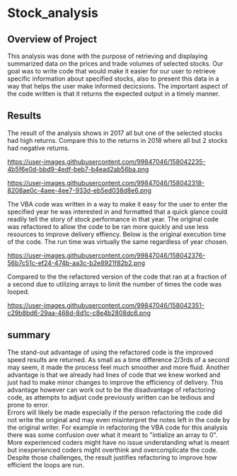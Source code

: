 # Stock_analysis

## Overview of Project

This analysis was done with the purpose of retrieving and displaying summarized data on the prices and trade volumes of selected stocks.
Our goal was to write code that would make it easier for our user to retrieve specific information about specified stocks, also to present
this data in a way that helps the user make informed decicsions.  The important aspect of the code written is that it returns the expected output in a timely manner.


## Results

The result of the analysis shows in 2017 all but one of the selected stocks had high returns. Compare this to the returns in 2018 where all but 2 stocks had negative returns. 

https://user-images.githubusercontent.com/99847046/158042235-4b5f6e0d-bbd9-4edf-beb7-b4ead2ab56ba.png

https://user-images.githubusercontent.com/99847046/158042318-8208ae0c-4aee-4ee7-933d-eb5ed038d8e6.png

The VBA code was written in a way to make it easy for the user to enter the specified year he was interested in and formatted that a quick glance could readily tell the story
of stock performance in that year.  The original code was refactored to allow the code to be ran more quickly and use less resources to improve delivery effiency. 
Below is the original execution time of the code.  The run time was virtually the same regardless of year chosen.

https://user-images.githubusercontent.com/99847046/158042376-56b7c51c-ef24-474b-aa3c-b2e8921f82b2.png

Compared to the the refactored version of the code that ran at a fraction of a second due to utilizing arrays to limit the number of times the code was looped.

https://user-images.githubusercontent.com/99847046/158042351-c29b8bd6-29aa-468d-8d1c-c8e4b2808dc6.png

## summary

The stand-out advantage of using the refactored code is the improved speed results are returned.  As small as a time difference 2/3rds of a second may seem, it made the process feel much smoother and more fluid.  Another advantage is that we already had lines of code that we knew worked and just had to make minor changes to improve the efficiency of delivery. This advantage however can work out to be the disadvantage of refactoring code, as attempts to adjust code previously written can be tedious and prone to error.  
Errors will likely be made especially if the person refactoring the code did not write the original and may even misinterpret the notes left in the code by the original writer.
For example in refactoring the VBA code for this analysis there was some confusion over what it meant to "intialize an array to 0".  More experienced coders might have no issue understanding what is meant but inexperienced coders might overthink and overcomplicate the code.  Despite those challenges, the result justifies refactoring to improve how efficient the loops are run.  
